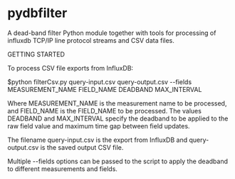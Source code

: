 # pydbfilter
A dead-band filter Python module together with tools for processing of influxdb TCP/IP line protocol streams and CSV data files.

GETTING STARTED

To process CSV file exports from InfluxDB:

  $python filterCsv.py query-input.csv query-output.csv --fields MEASUREMENT_NAME FIELD_NAME DEADBAND MAX_INTERVAL

Where MEASUREMENT_NAME is the measurement name to be processed, and FIELD_NAME is the FIELD_NAME to be processed. The values DEADBAND and MAX_INTERVAL specify the deadband to be applied to the raw field value and maximum time gap between field updates. 

The filename query-input.csv is the export from InfluxDB and query-output.csv is the saved output CSV file.

Multiple --fields options can be passed to the script to apply the deadband to different measurements and fields.
